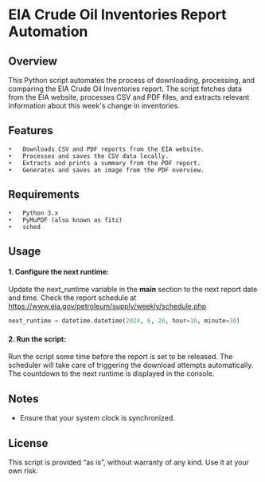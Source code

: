# EIA Crude Oil Inventories Report Automation

## Overview

This Python script automates the process of downloading, processing, and comparing the EIA Crude Oil Inventories report. The script fetches data from the EIA website, processes CSV and PDF files, and extracts relevant information about this week's change in inventories.

## Features
	•	Downloads CSV and PDF reports from the EIA website.
	•	Processes and saves the CSV data locally.
	•	Extracts and prints a summary from the PDF report.
	•	Generates and saves an image from the PDF overview.

## Requirements
	•	Python 3.x
	•	PyMuPDF (also known as fitz)
	•	sched

## Usage

#### 1. Configure the next runtime:
Update the next_runtime variable in the __main__ section to the next report date and time. Check the report schedule at https://www.eia.gov/petroleum/supply/weekly/schedule.php

```python
next_runtime = datetime.datetime(2024, 6, 20, hour=10, minute=30)
```

#### 2. Run the script:
Run the script some time before the report is set to be released. The scheduler will take care of triggering the download attempts automatically. The countdown to the next runtime is displayed in the console.


## Notes
*	Ensure that your system clock is synchronized.

## License

This script is provided “as is”, without warranty of any kind. Use it at your own risk.
